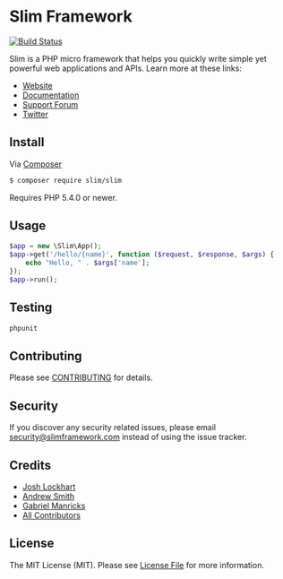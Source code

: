 # Slim Framework

[![Build Status](https://travis-ci.org/slimphp/Slim.svg?branch=develop)](https://travis-ci.org/slimphp/Slim)

Slim is a PHP micro framework that helps you quickly write simple yet powerful web applications and APIs. Learn more at these links:

- [Website](http://www.slimframework.com)
- [Documentation](http://docs.slimframework.com)
- [Support Forum](http://help.slimframework.com)
- [Twitter](https://twitter.com/slimphp)

## Install

Via [Composer](https://getcomposer.org/)

```bash
$ composer require slim/slim
```

Requires PHP 5.4.0 or newer.

## Usage

```php
$app = new \Slim\App();
$app->get('/hello/{name}', function ($request, $response, $args) {
    echo "Hello, " . $args['name'];
});
$app->run();
```

## Testing

```bash
phpunit
```

## Contributing

Please see [CONTRIBUTING](https://github.com/slimphp/Slim/blob/master/CONTRIBUTING.md) for details.

## Security

If you discover any security related issues, please email security@slimframework.com instead of using the issue tracker.

## Credits

- [Josh Lockhart](https://github.com/codeguy)
- [Andrew Smith](https://github.com/silentworks)
- [Gabriel Manricks](https://github.com/gmanricks) 
- [All Contributors](https://github.com/slimphp/Slim/graphs/contributors)

## License

The MIT License (MIT). Please see [License File](https://github.com/slimphp/Slim/blob/master/LICENSE.md) for more information.
